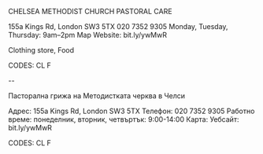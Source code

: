 CHELSEA METHODIST CHURCH PASTORAL CARE

155a Kings Rd, London SW3 5TX
020 7352 9305
Monday, Tuesday, Thursday: 9am–2pm
Map   Website: bit.ly/ywMwR

Clothing store, Food

CODES: CL F

--

Пасторална грижа на Методистката черква в Челси

Адрес: 155a Kings Rd, London SW3 5TX
Телефон: 020 7352 9305
Работно време: понеделник, вторник, четвъртък: 9:00-14:00
Карта: Уебсайт: bit.ly/ywMwR

CODES: CL F